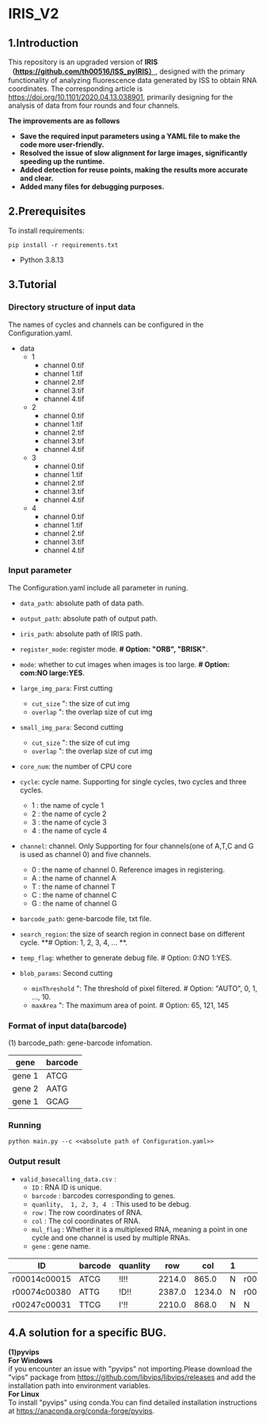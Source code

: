 # IRIS_V2
## 1.Introduction
This repository is an upgraded version of **IRIS（https://github.com/th00516/ISS_pyIRIS）**, designed with the primary functionality of analyzing fluorescence data generated by ISS to obtain RNA coordinates.
The corresponding article is https://doi.org/10.1101/2020.04.13.038901, primarily designing for the analysis of data from four rounds and four channels.  

**The improvements are as follows**
- **Save the required input parameters using a YAML file to make the code more user-friendly.**
- **Resolved the issue of slow alignment for large images, significantly speeding up the runtime.**
- **Added detection for reuse points, making the results more accurate and clear.**
- **Added many files for debugging purposes.**
## 2.Prerequisites
To install requirements:  
```
pip install -r requirements.txt
```  
- Python 3.8.13  
## 3.Tutorial
### Directory structure of input data
The names of cycles and channels can be configured in the Configuration.yaml.
- data
  - 1 
    - channel 0.tif
    - channel 1.tif
    - channel 2.tif
    - channel 3.tif
    - channel 4.tif
  - 2 
    - channel 0.tif
    - channel 1.tif
    - channel 2.tif
    - channel 3.tif
    - channel 4.tif
  - 3
    - channel 0.tif
    - channel 1.tif
    - channel 2.tif
    - channel 3.tif
    - channel 4.tif
  - 4
    - channel 0.tif
    - channel 1.tif
    - channel 2.tif
    - channel 3.tif
    - channel 4.tif
### Input parameter  

The Configuration.yaml include all parameter in runing. 

- `data_path`: absolute path of data path.

- `output_path`: absolute path of output path.
  
- `iris_path`: absolute path of IRIS path.

- `register_mode`: register mode. **# Option: "ORB", "BRISK"**.

- `mode`: whether to cut images when images is too large. **# Option: com:NO large:YES**.

- `large_img_para`: First cutting
  - `cut_size` ": the size of cut img
  - `overlap` ": the overlap size of cut img

- `small_img_para`: Second cutting
  - `cut_size` ": the size of cut img
  - `overlap` ": the overlap size of cut img

- `core_num`: the number of CPU core

- `cycle`: cycle name. Supporting for single cycles, two cycles and three cycles.
  - 1 : the name of cycle 1
  - 2 : the name of cycle 2
  - 3 : the name of cycle 3
  - 4 : the name of cycle 4

- `channel`: channel. Only Supporting for four channels(one of A,T,C and G is used as channel 0) and five channels.
  - 0 : the name of channel 0. Reference images in registering.
  - A : the name of channel A
  - T : the name of channel T
  - C : the name of channel C
  - G : the name of channel G
  
- `barcode_path`: gene-barcode file, txt file.

- `search_region`: the size of search region  in connect base on different cycle. **# Option: 1, 2, 3, 4, ... **.

- `temp_flag`: whether to generate debug file. # Option: 0:NO 1:YES.

- `blob_params`: Second cutting
  - `minThreshold` ": The threshold of pixel filtered. # Option: "AUTO", 0, 1, ..., 10.
  - `maxArea` ": The maximum area of point. # Option: 65, 121, 145

### Format of input data(barcode)
(1) barcode_path: gene-barcode infomation. 
<div align="center">
  
| gene | barcode |
| ------- | ------- |
| gene 1 | ATCG |
| gene 2 | AATG |
| gene 1 | GCAG |

</div>  

### Running
```
python main.py --c <<absolute path of Configuration.yaml>>
```
### Output result
- `valid_basecalling_data.csv` :
  - `ID` : RNA ID is unique.
  - `barcode` : barcodes corresponding to genes.
  - `quanlity,  1, 2, 3, 4 ` : This used to be debug.
  - `row` : The row coordinates of RNA.
  - `col` : The col coordinates of RNA.
  - `mul_flag` : Whether it is a multiplexed RNA, meaning a point in one cycle and one channel is used by multiple RNAs.
  - `gene` : gene name.
<div align="center">
  
| ID | barcode | quanlity | row | col | 1 | 2 | 3 | 4 | mul_flag | gene |
| ------- | ------- | ------- | ------- | ------- | ------- | ------- | ------- | ------- | ------- | ------- |
| r00014c00015 | ATCG | !I!! | 2214.0 | 865.0 | N | r00014c00015 | N | N | 0 | Cdhr1 |
| r00074c00380 | ATTG | !D!! | 2387.0 | 1234.0 | N | r00351c00384 | N | N | 1 | Cdhr1 |
| r00247c00031 | TTCG | I'!! | 2210.0 | 868.0 | N | N | N | N | 0 | Cdhr2 |

</div>  


## 4.A solution for a specific BUG.
**(1)pyvips**  
**For Windows**  
  if you encounter an issue with "pyvips" not importing.Please download the "vips"  package from https://github.com/libvips/libvips/releases and add the installation path into environment variables.  
**For Linux**  
  To install "pyvips" using conda.You can find detailed installation instructions at https://anaconda.org/conda-forge/pyvips.  


